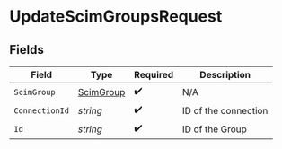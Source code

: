 # UpdateScimGroupsRequest


## Fields

| Field                                             | Type                                              | Required                                          | Description                                       |
| ------------------------------------------------- | ------------------------------------------------- | ------------------------------------------------- | ------------------------------------------------- |
| `ScimGroup`                                       | [ScimGroup](../../Models/Components/ScimGroup.md) | :heavy_check_mark:                                | N/A                                               |
| `ConnectionId`                                    | *string*                                          | :heavy_check_mark:                                | ID of the connection                              |
| `Id`                                              | *string*                                          | :heavy_check_mark:                                | ID of the Group                                   |
